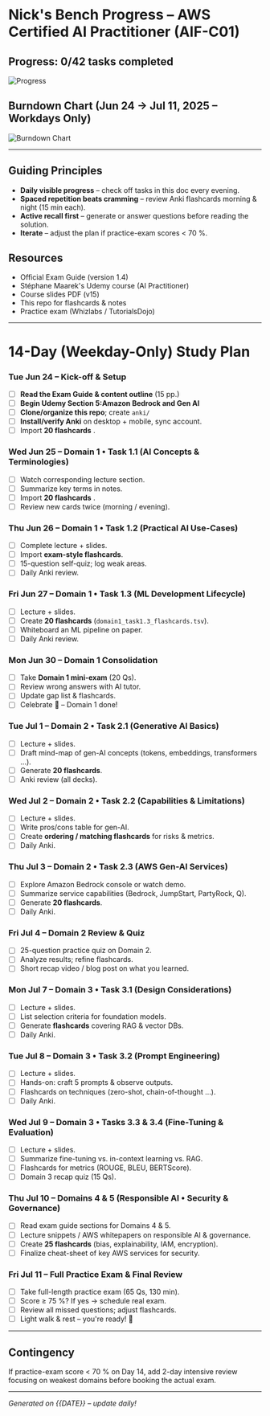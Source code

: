 # Nick's Bench Progress – AWS Certified AI Practitioner (AIF-C01)

## Progress: 0/42 tasks completed
<!-- Progress bar: update the percentage as you complete tasks -->
![Progress](https://progress-bar.xyz/0/?scale=100&width=500&color=2EA043&suffix=%25)

## Burndown Chart (Jun 24 → Jul 11, 2025 – Workdays Only)
![Burndown Chart](https://quickchart.io/chart?w=800&h=400&c={type:%27line%27,data:{labels:[%27Jun%2024%27,%27Jun%2025%27,%27Jun%2026%27,%27Jun%2027%27,%27Jun%2030%27,%27Jul%201%27,%27Jul%202%27,%27Jul%203%27,%27Jul%204%27,%27Jul%207%27,%27Jul%208%27,%27Jul%209%27,%27Jul%2010%27,%27Jul%2011%27],datasets:[{label:%27Ideal%27,data:[42,39,36,33,30,27,24,21,18,15,12,9,6,3,0],fill:false,borderColor:%27rgb(75,192,192)%27,tension:0.1,pointRadius:2},{label:%27Actual%27,data:[42],fill:false,borderColor:%27rgb(255,99,132)%27,tension:0.1,pointRadius:2}]},options:{title:{display:true,text:%27Task%20Burndown%20(42%20tasks%20%E2%80%93%20Complete%20by%20Jul%2011,%202025)%27},scales:{yAxes:[{ticks:{beginAtZero:true,suggestedMax:45},scaleLabel:{display:true,labelString:%27Tasks%20Remaining%27}}],xAxes:[{scaleLabel:{display:true,labelString:%27Date%27}}]}}})

---

## Guiding Principles  
* **Daily visible progress** – check off tasks in this doc every evening.  
* **Spaced repetition beats cramming** – review Anki flashcards morning & night (15 min each).  
* **Active recall first** – generate or answer questions before reading the solution.  
* **Iterate** – adjust the plan if practice-exam scores < 70 %.

## Resources  
* Official Exam Guide (version 1.4)  
* Stéphane Maarek's Udemy course (AI Practitioner)  
* Course slides PDF (v15)  
* This repo for flashcards & notes  
* Practice exam (Whizlabs / TutorialsDojo)

---

# 14-Day (Weekday-Only) Study Plan

### Tue Jun 24 – Kick-off & Setup  
- [ ] **Read the Exam Guide & content outline** (15 pp.)  
- [ ] **Begin Udemy Section 5:Amazon Bedrock and Gen AI** 
- [ ] **Clone/organize this repo**; create `anki/` 
- [ ] **Install/verify Anki** on desktop + mobile, sync account.  
- [ ] Import **20 flashcards** .  

### Wed Jun 25 – Domain 1 • Task 1.1 (AI Concepts & Terminologies)  
- [ ] Watch corresponding lecture section.  
- [ ] Summarize key terms in notes.  
- [ ] Import **20 flashcards** .  
- [ ] Review new cards twice (morning / evening).

### Thu Jun 26 – Domain 1 • Task 1.2 (Practical AI Use-Cases)  
- [ ] Complete lecture + slides.  
- [ ] Import **exam-style flashcards**.  
- [ ] 15-question self-quiz; log weak areas.  
- [ ] Daily Anki review.

### Fri Jun 27 – Domain 1 • Task 1.3 (ML Development Lifecycle)  
- [ ] Lecture + slides.  
- [ ] Create **20 flashcards** (`domain1_task1.3_flashcards.tsv`).  
- [ ] Whiteboard an ML pipeline on paper.  
- [ ] Daily Anki review.

### Mon Jun 30 – Domain 1 Consolidation  
- [ ] Take **Domain 1 mini-exam** (20 Qs).  
- [ ] Review wrong answers with AI tutor.  
- [ ] Update gap list & flashcards.  
- [ ] Celebrate 🎉 – Domain 1 done!

### Tue Jul 1 – Domain 2 • Task 2.1 (Generative AI Basics)  
- [ ] Lecture + slides.  
- [ ] Draft mind-map of gen-AI concepts (tokens, embeddings, transformers …).  
- [ ] Generate **20 flashcards**.  
- [ ] Anki review (all decks).

### Wed Jul 2 – Domain 2 • Task 2.2 (Capabilities & Limitations)  
- [ ] Lecture + slides.  
- [ ] Write pros/cons table for gen-AI.  
- [ ] Create **ordering / matching flashcards** for risks & metrics.  
- [ ] Daily Anki.

### Thu Jul 3 – Domain 2 • Task 2.3 (AWS Gen-AI Services)  
- [ ] Explore Amazon Bedrock console or watch demo.  
- [ ] Summarize service capabilities (Bedrock, JumpStart, PartyRock, Q).  
- [ ] Generate **20 flashcards**.  
- [ ] Daily Anki.

### Fri Jul 4 – Domain 2 Review & Quiz  
- [ ] 25-question practice quiz on Domain 2.  
- [ ] Analyze results; refine flashcards.  
- [ ] Short recap video / blog post on what you learned.

### Mon Jul 7 – Domain 3 • Task 3.1 (Design Considerations)  
- [ ] Lecture + slides.  
- [ ] List selection criteria for foundation models.  
- [ ] Generate **flashcards** covering RAG & vector DBs.  
- [ ] Daily Anki.

### Tue Jul 8 – Domain 3 • Task 3.2 (Prompt Engineering)  
- [ ] Lecture + slides.  
- [ ] Hands-on: craft 5 prompts & observe outputs.  
- [ ] Flashcards on techniques (zero-shot, chain-of-thought …).  
- [ ] Daily Anki.

### Wed Jul 9 – Domain 3 • Tasks 3.3 & 3.4 (Fine-Tuning & Evaluation)  
- [ ] Lecture + slides.  
- [ ] Summarize fine-tuning vs. in-context learning vs. RAG.  
- [ ] Flashcards for metrics (ROUGE, BLEU, BERTScore).  
- [ ] Domain 3 recap quiz (15 Qs).

### Thu Jul 10 – Domains 4 & 5 (Responsible AI • Security & Governance)  
- [ ] Read exam guide sections for Domains 4 & 5.  
- [ ] Lecture snippets / AWS whitepapers on responsible AI & governance.  
- [ ] Create **25 flashcards** (bias, explainability, IAM, encryption).  
- [ ] Finalize cheat-sheet of key AWS services for security.

### Fri Jul 11 – Full Practice Exam & Final Review  
- [ ] Take full-length practice exam (65 Qs, 130 min).  
- [ ] Score ≥ 75 %? If yes → schedule real exam.  
- [ ] Review all missed questions; adjust flashcards.  
- [ ] Light walk & rest – you're ready! 💪

---

## Contingency  
If practice-exam score < 70 % on Day 14, add 2-day intensive review focusing on weakest domains before booking the actual exam.

---

*Generated on {{DATE}} – update daily!* 